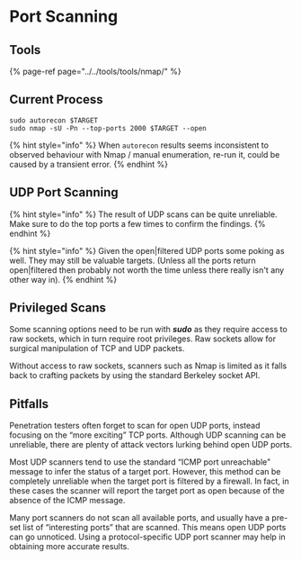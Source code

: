 # Port Scanning

## Tools

{% page-ref page="../../tools/tools/nmap/" %}

## Current Process

```text
sudo autorecon $TARGET
sudo nmap -sU -Pn --top-ports 2000 $TARGET --open
```

{% hint style="info" %}
When `autorecon` results seems inconsistent to observed behaviour with Nmap / manual enumeration, re-run it, could be caused by a transient error.
{% endhint %}

## UDP Port Scanning

{% hint style="info" %}
The result of UDP scans can be quite unreliable. Make sure to do the top ports a few times to confirm the findings.
{% endhint %}

{% hint style="info" %}
Given the open\|filtered UDP ports some poking as well. They may still be valuable targets. \(Unless all the ports return open\|filtered then probably not worth the time unless there really isn't any other way in\).
{% endhint %}

## Privileged Scans

Some scanning options need to be run with _**sudo**_ as they require access to raw sockets, which in turn require root privileges. Raw sockets allow for surgical manipulation of TCP and UDP packets. 

Without access to raw sockets, scanners such as Nmap is limited as it falls back to crafting packets by using the standard Berkeley socket API.

## Pitfalls

Penetration testers often forget to scan for open UDP ports, instead focusing on the “more exciting” TCP ports. Although UDP scanning can be unreliable, there are plenty of attack vectors lurking behind open UDP ports.

Most UDP scanners tend to use the standard “ICMP port unreachable” message to infer the status of a target port. However, this method can be completely unreliable when the target port is filtered by a firewall. In fact, in these cases the scanner will report the target port as open because of the absence of the ICMP message.

Many port scanners do not scan all available ports, and usually have a pre-set list of “interesting ports” that are scanned. This means open UDP ports can go unnoticed. Using a protocol-specific UDP port scanner may help in obtaining more accurate results.



